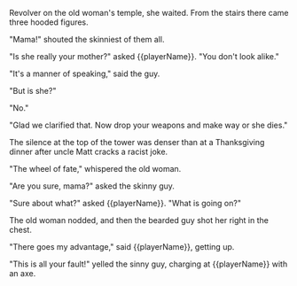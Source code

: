 Revolver on the old woman's temple, she waited. From the stairs there came three hooded figures.

"Mama!" shouted the skinniest of them all.

"Is she really your mother?" asked {{playerName}}. "You don't look alike."

"It's a manner of speaking," said the guy.

"But is she?"

"No."

"Glad we clarified that. Now drop your weapons and make way or she dies."

The silence at the top of the tower was denser than at a Thanksgiving dinner after uncle Matt cracks a racist joke.

"The wheel of fate," whispered the old woman.

"Are you sure, mama?" asked the skinny guy.

"Sure about what?" asked {{playerName}}. "What is going on?"

The old woman nodded, and then the bearded guy shot her right in the chest.

"There goes my advantage," said {{playerName}}, getting up.

"This is all your fault!" yelled the sinny guy, charging at {{playerName}} with an axe.
